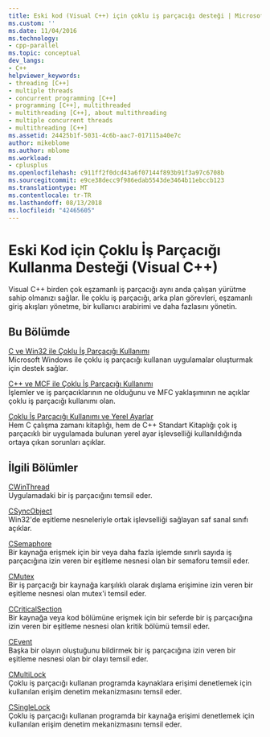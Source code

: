 ```yaml
---
title: Eski kod (Visual C++) için çoklu iş parçacığı desteği | Microsoft Docs
ms.custom: ''
ms.date: 11/04/2016
ms.technology:
- cpp-parallel
ms.topic: conceptual
dev_langs:
- C++
helpviewer_keywords:
- threading [C++]
- multiple threads
- concurrent programming [C++]
- programming [C++], multithreaded
- multithreading [C++], about multithreading
- multiple concurrent threads
- multithreading [C++]
ms.assetid: 24425b1f-5031-4c6b-aac7-017115a40e7c
author: mikeblome
ms.author: mblome
ms.workload:
- cplusplus
ms.openlocfilehash: c911ff2f0dcd43a6f07144f893b91f3a97c6708b
ms.sourcegitcommit: e9ce38decc9f986edab5543de3464b11ebccb123
ms.translationtype: MT
ms.contentlocale: tr-TR
ms.lasthandoff: 08/13/2018
ms.locfileid: "42465605"
---
```

# <a name="multithreading-support-for-older-code-visual-c"></a>Eski Kod için Çoklu İş Parçacığı Kullanma Desteği (Visual C++)
Visual C++ birden çok eşzamanlı iş parçacığı aynı anda çalışan yürütme sahip olmanızı sağlar. İle çoklu iş parçacığı, arka plan görevleri, eşzamanlı giriş akışları yönetme, bir kullanıcı arabirimi ve daha fazlasını yönetin.  
  
## <a name="in-this-section"></a>Bu Bölümde  
 
[C ve Win32 ile Çoklu İş Parçacığı Kullanımı](../parallel/multithreading-with-c-and-win32.md)  
Microsoft Windows ile çoklu iş parçacığı kullanan uygulamalar oluşturmak için destek sağlar.  
  
[C++ ve MCF ile Çoklu İş Parçacığı Kullanımı](../parallel/multithreading-with-cpp-and-mfc.md)  
İşlemler ve iş parçacıklarının ne olduğunu ve MFC yaklaşımının ne açıklar çoklu iş parçacığı kullanımı olan.  
  
[Çoklu İş Parçacığı Kullanımı ve Yerel Ayarlar](../parallel/multithreading-and-locales.md)  
Hem C çalışma zamanı kitaplığı, hem de C++ Standart Kitaplığı çok iş parçacıklı bir uygulamada bulunan yerel ayar işlevselliği kullanıldığında ortaya çıkan sorunları açıklar.  
  
## <a name="related-sections"></a>İlgili Bölümler  
 
[CWinThread](../mfc/reference/cwinthread-class.md)  
Uygulamadaki bir iş parçacığını temsil eder.  
  
[CSyncObject](../mfc/reference/csyncobject-class.md)  
Win32'de eşitleme nesneleriyle ortak işlevselliği sağlayan saf sanal sınıfı açıklar.  
  
[CSemaphore](../mfc/reference/csemaphore-class.md)  
Bir kaynağa erişmek için bir veya daha fazla işlemde sınırlı sayıda iş parçacığına izin veren bir eşitleme nesnesi olan bir semaforu temsil eder.  
  
[CMutex](../mfc/reference/cmutex-class.md)  
Bir iş parçacığı bir kaynağa karşılıklı olarak dışlama erişimine izin veren bir eşitleme nesnesi olan mutex'i temsil eder.  
  
[CCriticalSection](../mfc/reference/ccriticalsection-class.md)  
Bir kaynağa veya kod bölümüne erişmek için bir seferde bir iş parçacığına izin veren bir eşitleme nesnesi olan kritik bölümü temsil eder.  
  
[CEvent](../mfc/reference/cevent-class.md)  
Başka bir olayın oluştuğunu bildirmek bir iş parçacığına izin veren bir eşitleme nesnesi olan bir olayı temsil eder.  
  
[CMultiLock](../mfc/reference/cmultilock-class.md)  
Çoklu iş parçacığı kullanan programda kaynaklara erişimi denetlemek için kullanılan erişim denetim mekanizmasını temsil eder.  
  
[CSingleLock](../mfc/reference/csinglelock-class.md)  
Çoklu iş parçacığı kullanan programda bir kaynağa erişimi denetlemek için kullanılan erişim denetim mekanizmasını temsil eder.  